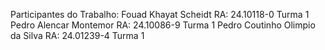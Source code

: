 Participantes do Trabalho:
Fouad Khayat Scheidt RA: 24.10118-0 Turma 1
Pedro Alencar Montemor RA: 24.10086-9 Turma 1
Pedro Coutinho Olimpio da Silva RA: 24.01239-4 Turma 1
